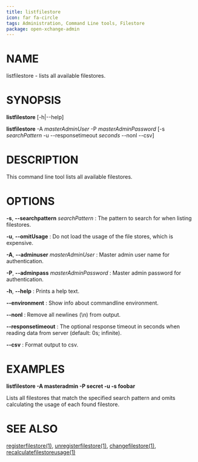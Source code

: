 ```yaml
---
title: listfilestore
icon: far fa-circle
tags: Administration, Command Line tools, Filestore
package: open-xchange-admin
---
```


# NAME

listfilestore - lists all available filestores.
# SYNOPSIS

**listfilestore** [-h|--help]

**listfilestore** -A *masterAdminUser* -P *masterAdminPassword* [-s *searchPattern* -u --responsetimeout *seconds* --nonl --csv]

# DESCRIPTION

This command line tool lists all available filestores.

# OPTIONS

**-s**, **--searchpattern** *searchPattern*
: The pattern to search for when listing filestores.

**-u**, **--omitUsage**
: Do not load the usage of the file stores, which is expensive.

**-A**, **--adminuser** *masterAdminUser*
: Master admin user name for authentication.

**-P**, **--adminpass** *masterAdminPassword*
: Master admin password for authentication.

**-h**, **--help**
: Prints a help text.

**--environment**
: Show info about commandline environment.

**--nonl**
: Remove all newlines (\\n) from output.

**--responsetimeout**
: The optional response timeout in seconds when reading data from server (default: 0s; infinite).

**--csv**
: Format output to csv.

# EXAMPLES

**listfilestore -A masteradmin -P secret -u -s foobar**

Lists all filestores that match the specified search pattern and omits calculating the usage of each found filestore.

# SEE ALSO

[registerfilestore(1)](registerfilestore), [unregisterfilestore(1)](unregisterfilestore), [changefilestore(1)](changefilestore), [recalculatefilestoreusage(1)](recalculatefilestoreusage)
